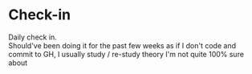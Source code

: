 # Check-in     
Daily check in.      
Should've been doing it for the past few weeks as if I don't code and commit to GH, I usually study / re-study theory I'm not quite 100% sure about
  
